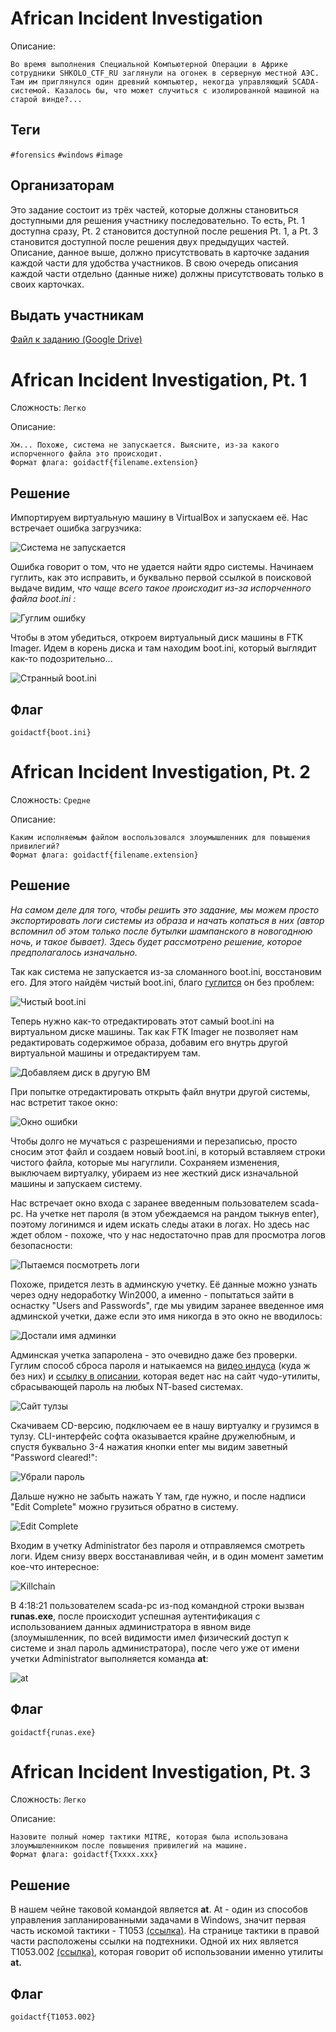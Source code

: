 # African Incident Investigation
Описание:

    Во время выполнения Специальной Компьютерной Операции в Африке сотрудники SHKOLO_CTF_RU заглянули на огонек в серверную местной АЭС. Там им приглянулся один древний компьютер, некогда управляющий SCADA-системой. Казалось бы, что может случиться с изолированной машиной на старой винде?...

## Теги
`#forensics` `#windows` `#image`

## Организаторам
Это задание состоит из трёх частей, которые должны становиться доступными для решения участнику последовательно. То есть, Pt. 1 доступна сразу, Pt. 2 становится доступной после решения Pt. 1, а Pt. 3 становится доступной после решения двух предыдущих частей.
Описание, данное выше, должно присутствовать в карточке задания каждой части для удобства участников.
В свою очередь описания каждой части отдельно (данные ниже) должны присутствовать только в своих карточках.

## Выдать участникам
[Файл к заданию (Google Drive)](https://drive.google.com/drive/folders/18Agoas4E5SDlyTp1E_DgF72_F1rwv-Bu)




# African Incident Investigation, Pt. 1
Сложность: `Легко`

Описание: 

    Хм... Похоже, система не запускается. Выясните, из-за какого испорченного файла это происходит.
    Формат флага: goidactf{filename.extension}
## Решение
Импортируем виртуальную машину в VirtualBox и запускаем её. Нас встречает ошибка загрузчика:

![Система не запускается](https://github.com/k10nex/goidactf2024-tasks/blob/main/Forensics/African%20Incident%20Investigation/pics-for-writeup/broken2000.png)

Ошибка говорит о том, что не удается найти ядро системы. Начинаем гуглить, как это исправить, и буквально первой ссылкой в поисковой выдаче видим, *что чаще всего такое происходит из-за испорченного файла boot.ini :*

![Гуглим ошибку](https://github.com/k10nex/goidactf2024-tasks/blob/main/Forensics/African%20Incident%20Investigation/pics-for-writeup/google.png)

Чтобы в этом убедиться, откроем виртуальный диск машины в FTK Imager. Идем в корень диска и там находим boot.ini, который выглядит как-то подозрительно... 

![Странный boot.ini](https://github.com/k10nex/goidactf2024-tasks/blob/main/Forensics/African%20Incident%20Investigation/pics-for-writeup/strangebootini.png)

## Флаг

    goidactf{boot.ini}

# African Incident Investigation, Pt. 2
Сложность: `Средне`

Описание:

    Каким исполняемым файлом воспользовался злоумышленник для повышения привилегий?
    Формат флага: goidactf{filename.extension}

## Решение
*На самом деле для того, чтобы решить это задание, мы можем просто экспортировать логи системы из образа и начать копаться в них (автор вспомнил об этом только после бутылки шампанского в новогоднюю ночь, и такое бывает). Здесь будет рассмотрено решение, которое предполагалось изначально.*

Так как система не запускается из-за сломанного boot.ini, восстановим его. Для этого найдём чистый boot.ini, благо [гуглится](https://github.com/MicrosoftDocs/SupportArticles-docs/blob/main/support/windows-client/setup-upgrade-and-drivers/edit-boot-ini-file-windows-2000.md) он без проблем:

![Чистый boot.ini](https://github.com/k10nex/goidactf2024-tasks/blob/main/Forensics/African%20Incident%20Investigation/pics-for-writeup/cleanbootini.png)

Теперь нужно как-то отредактировать этот самый boot.ini на виртуальном диске машины. Так как FTK Imager не позволяет нам редактировать содержимое образа, добавим его внутрь другой виртуальной машины и отредактируем там.

![Добавляем диск в другую ВМ](https://github.com/k10nex/goidactf2024-tasks/blob/main/Forensics/African%20Incident%20Investigation/pics-for-writeup/anothervm.png)

При попытке отредактировать открыть файл внутри другой системы, нас встретит такое окно:

![Окно ошибки](https://github.com/k10nex/goidactf2024-tasks/blob/main/Forensics/African%20Incident%20Investigation/pics-for-writeup/insufficientpermns.png)

Чтобы долго не мучаться с разрешениями и перезаписью, просто сносим этот файл и создаем новый boot.ini, в который вставляем строки чистого файла, которые мы нагуглили.
Сохраняем изменения, выключаем виртуалку, убираем из нее жесткий диск изначальной машины и запускаем систему.

Нас встречает окно входа с заранее введенным пользователем scada-pc. На учетке нет пароля (в этом убеждаемся на рандом тыкнув enter), поэтому логинимся и идем искать следы атаки в логах.
Но здесь нас ждет облом - похоже, что у нас недостаточно прав для просмотра логов безопасности:

![Пытаемся посмотреть логи](https://github.com/k10nex/goidactf2024-tasks/blob/main/Forensics/African%20Incident%20Investigation/pics-for-writeup/scada-insufficientperms.png)

Похоже, придется лезть в админскую учетку. Её данные можно узнать через одну недоработку Win2000, а именно - попытаться зайти в оснастку "Users and Passwords", где мы увидим заранее введенное имя админской учетки, даже если это имя никогда в это окно не вводилось:

![Достали имя админки](https://github.com/k10nex/goidactf2024-tasks/blob/main/Forensics/African%20Incident%20Investigation/pics-for-writeup/gotadminlogin.png)

Админская учетка запаролена - это очевидно даже без проверки. Гуглим способ сброса пароля и натыкаемся на [видео индуса](https://www.youtube.com/watch?v=VWkRgck4iL0) (куда ж без них) и [ссылку в описании](https://pogostick.net/~pnh/ntpasswd/), которая ведет нас на сайт чудо-утилиты, сбрасывающей пароль на любых NT-based системах.

![Сайт тулзы](https://github.com/k10nex/goidactf2024-tasks/blob/main/Forensics/African%20Incident%20Investigation/pics-for-writeup/pwdrecoverysoft.png)

Скачиваем CD-версию, подключаем ее в нашу виртуалку и грузимся в тулзу. CLI-интерфейс софта оказывается крайне дружелюбным, и спустя буквально 3-4 нажатия кнопки enter мы видим заветный "Password cleared!":

![Убрали пароль](https://github.com/k10nex/goidactf2024-tasks/blob/main/Forensics/African%20Incident%20Investigation/pics-for-writeup/passcleared.png)

Дальше нужно не забыть нажать Y там, где нужно, и после надписи "Edit Complete" можно грузиться обратно в систему.

![Edit Complete](https://github.com/k10nex/goidactf2024-tasks/blob/main/Forensics/African%20Incident%20Investigation/pics-for-writeup/editcomplete.png)

Входим в учетку Administrator без пароля и отправляемся смотреть логи. Идем снизу вверх восстанавливая чейн, и в один момент заметим кое-что интересное:

![Killchain](https://github.com/k10nex/goidactf2024-tasks/blob/main/Forensics/African%20Incident%20Investigation/pics-for-writeup/logs1.png)

В 4:18:21 пользователем scada-pc из-под командной строки вызван **runas.exe**,  после происходит успешная аутентификация с использованием данных администратора в явном виде (злоумышленник, по всей видимости имел физический доступ к системе и знал пароль администратора), после чего уже от имени учетки Administrator выполняется команда **at**:

![at](https://github.com/k10nex/goidactf2024-tasks/blob/main/Forensics/African%20Incident%20Investigation/pics-for-writeup/logs2.png)

## Флаг

    goidactf{runas.exe}

# African Incident Investigation, Pt. 3
Сложность: `Легко`

Описание:

    Назовите полный номер тактики MITRE, которая была использована злоумышленником после повышения привилегий на машине.
    Формат флага: goidactf{Txxxx.xxx}

## Решение
В нашем чейне таковой командой является **at**. At - один из способов управления запланированными задачами в Windows, значит первая часть искомой тактики - T1053 [(ссылка)](https://attack.mitre.org/techniques/T1053/).
На странице тактики в правой части расположены ссылки на подтехники. Одной их них является T1053.002 [(ссылка)](https://attack.mitre.org/techniques/T1053/002/), которая говорит об использовании именно утилиты **at.**

## Флаг

    goidactf{T1053.002}

